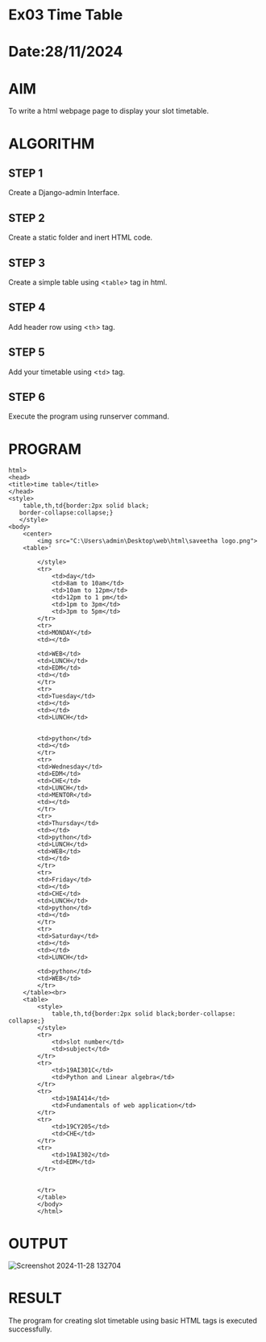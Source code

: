 # Ex03 Time Table
# Date:28/11/2024
# AIM
To write a html webpage page to display your slot timetable.

# ALGORITHM
## STEP 1
Create a Django-admin Interface.

## STEP 2
Create a static folder and inert HTML code.

## STEP 3
Create a simple table using <`table`> tag in html.

## STEP 4
Add header row using <`th`> tag.

## STEP 5
Add your timetable using <`td`> tag.

## STEP 6
Execute the program using runserver command.

# PROGRAM
```
html>
<head>
<title>time table</title>
</head>
<style>
    table,th,td{border:2px solid black;
   border-collapse:collapse;}
   </style>
<body>
    <center>
        <img src="C:\Users\admin\Desktop\web\html\saveetha logo.png">
    <table>'
        
        </style>
        <tr>
            <td>day</td>
            <td>8am to 10am</td>
            <td>10am to 12pm</td>
            <td>12pm to 1 pm</td>
            <td>1pm to 3pm</td>
            <td>3pm to 5pm</td>
        </tr>
        <tr>
        <td>MONDAY</td>
        <td></td>

        <td>WEB</td>
        <td>LUNCH</td>
        <td>EDM</td>
        <td></td>
        </tr>
        <tr>
        <td>Tuesday</td>
        <td></td>
        <td></td>
        <td>LUNCH</td>
        
    
        <td>python</td>
        <td></td>
        </tr>
        <tr>
        <td>Wednesday</td>
        <td>EDM</td>
        <td>CHE</td>
        <td>LUNCH</td>
        <td>MENTOR</td>
        <td></td>
        </tr>
        <tr>
        <td>Thursday</td>
        <td></td>
        <td>python</td>
        <td>LUNCH</td>
        <td>WEB</td>
        <td></td>
        </tr>
        <tr>
        <td>Friday</td>
        <td></td>
        <td>CHE</td>
        <td>LUNCH</td>
        <td>python</td>
        <td></td>
        </tr>
        <tr>
        <td>Saturday</td>
        <td></td>
        <td></td>
        <td>LUNCH</td>
        
        <td>python</td>
        <td>WEB</td>
        </tr>
    </table><br>
    <table>
        <style>
            table,th,td{border:2px solid black;border-collapse: collapse;}
        </style>
        <tr>
            <td>slot number</td>
            <td>subject</td>
        </tr>
        <tr>
            <td>19AI301C</td>
            <td>Python and Linear algebra</td>
        </tr>
        <tr>
            <td>19AI414</td>
            <td>Fundamentals of web application</td>
        </tr>
        <tr>
            <td>19CY205</td>
            <td>CHE</td>
        </tr>
        <tr>
            <td>19AI302</td>
            <td>EDM</td>
        </tr>
    

        </tr>
        </table>
        </body>
        </html>
```
# OUTPUT
![Screenshot 2024-11-28 132704](https://github.com/user-attachments/assets/cdc7bf68-b95c-4ecd-9b57-21f8e9ee4929)

# RESULT
The program for creating slot timetable using basic HTML tags is executed successfully.
